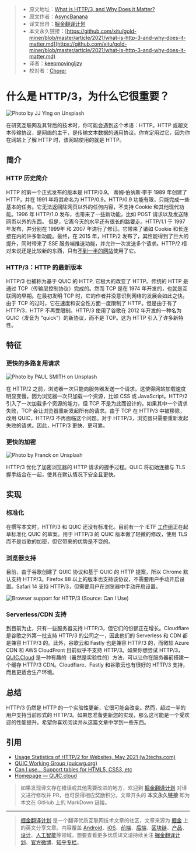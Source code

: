 > - 原文地址：[What is HTTP/3, and Why Does it Matter?](https://javascript.plainenglish.io/what-is-http-3-and-why-does-it-matter-cb7d7b4b600f)
> - 原文作者：[AsyncBanana](https://medium.com/@asyncbanana)
> - 译文出自：[掘金翻译计划](https://github.com/xitu/gold-miner)
> - 本文永久链接：[https://github.com/xitu/gold-miner/blob/master/article/2021/what-is-http-3-and-why-does-it-matter.md](https://github.com/xitu/gold-miner/blob/master/article/2021/what-is-http-3-and-why-does-it-matter.md)
> - 译者：[keepmovingljzy](https://github.com/keepmovingljzy)
> - 校对者：[Chorer](https://github.com/Chorer)

# 什么是 HTTP/3，为什么它很重要？

![Photo by [JJ Ying](https://unsplash.com/@jjying?utm_source=medium&utm_medium=referral) on [Unsplash](https://unsplash.com?utm_source=medium&utm_medium=referral)](https://cdn-images-1.medium.com/max/8064/0*oudyG8yVAEkJ7vm5)

在研究互联网及其背后的技术时，你可能会遇到这个术语：HTTP。HTTP 或超文本传输协议，是网络的主干，是传输文本数据的通用协议。你肯定用过它，因为你在网站上了解 HTTP 时，该网站使用的就是 HTTP。

## 简介

### HTTP 历史简介

HTTP 的第一个正式发布的版本是 HTTP/0.9。 蒂姆·伯纳斯·李于 1989 年创建了 HTTP，并在 1991 年将其命名为 HTTP/0.9。HTTP/0.9 功能有限，只能完成一些基本的任务。它无法返回除网页以外的任何内容，不支持 Cookie 和其他现代功能。1996 年 HTTP/1.0 发布，也带来了一些新功能，比如 POST 请求以及发送除网页以外的东西。 但是，它离今天的水平还有很长的路要走。HTTP/1.1 于 1997 年发布，并分别在 1999年 和 2007 年进行了修订。它带来了诸如 Cookie 和长连接在内的许多新功能。最终，在 2015 年，HTTP/2 发布了，其性能得到了巨大的提升，同时带来了 SSE 服务端推送功能，并允许一次发送多个请求。HTTP/2 相对来说还是比较新的东西，只有[不到一半的网站](https://w3techs.com/technologies/details/ce-http2)使用了它。

### HTTP/3：HTTP 的最新版本

HTTP/3 也被称为基于 QUIC 的 HTTP, 它极大的改变了 HTTP。传统的 HTTP 是通过 TCP（传输层控制协议）完成的。然而 TCP 是在 1974 年开发的，也就是互联网的早期。在最初发明 TCP 时，它的作者并没意识到网络的发展会如此之快。由于 TCP 的过时，它在速度和安全性方面一度限制了 HTTP。但是由于有了 HTTP/3，HTTP 不再受限制。HTTP/3 使用了谷歌在 2012 年开发的一种名为 QUIC（发音为 “quick”）的新协议，而不是 TCP。这为 HTTP 引入了许多新特性。

## 特征

### 更快的多路复用请求

![Photo by [PAUL SMITH](https://unsplash.com/@sumo?utm_source=medium&utm_medium=referral) on [Unsplash](https://unsplash.com?utm_source=medium&utm_medium=referral)](https://cdn-images-1.medium.com/max/12000/0*Oz9x1jnI9c2V5qmd)

在 HTTP/2 之前，浏览器一次只能向服务器发送一个请求。这使得网站加载速度明显变慢，因为浏览器一次只加载一个资源，比如 CSS 或 JavaScript。HTTP/2 引入了一次加载多个资源的能力，但 TCP 不是为此而设计的。如果其中一个请求失败，TCP 会让浏览器重新发起所有的请求。由于 TCP 在 HTTP/3 中被移除，改用 QUIC，HTTP/3 不再面临这个问题。对于 HTTP/3，浏览器只需要重新发起失败的请求。因此，HTTP/3 更快、更可靠。

### 更快的加密

![Photo by [Franck](https://unsplash.com/@franckinjapan?utm_source=medium&utm_medium=referral) on [Unsplash](https://unsplash.com?utm_source=medium&utm_medium=referral)](https://cdn-images-1.medium.com/max/8064/0*YCjpKNI1WGsHrXla)

HTTP/3 优化了加密浏览器的 HTTP 请求的握手过程。QUIC 将初始连接与 TLS 握手结合在一起，使其在默认情况下安全且更快。

## 实现

### 标准化

在撰写本文时，HTTP/3 和 QUIC 还没有标准化。目前有一个 IETF [工作组](https://quicwg.org/)正在起草标准化 QUIC 的草案。用于 HTTP/3 的 QUIC 版本做了轻微的修改，使用 TLS 而不是谷歌的加密，但它带来的优势是不变的。

### 浏览器支持

目前，由于谷歌创建了 QUIC 协议和基于 QUIC 的 HTTP 提案，所以 Chrome 默认支持 HTTP/3。Firefox 88 以上的版本也支持该协议，不需要用户手动开启设置。Safari 14 支持 HTTP/3，但需要用户在浏览器中手动开启设置。

![Browser support for HTTP/3 (Source: [Can I Use](https://caniuse.com/http3))](https://cdn-images-1.medium.com/max/2740/1*DwY-vtr6Qzj2TdbW4KaTAw.png)

### Serverless/CDN 支持

到目前为止，只有一些服务器支持 HTTP/3，但它们的份额正在增长。Cloudflare 是谷歌之外第一批支持 HTTP/3 的公司之一，因此他们的 Serverless 和 CDN 都是兼容 HTTP/3 的。此外，谷歌云和 Fastly 也是兼容 HTTP/3 的，而微软 Azure CDN 和 AWS CloudFront 目前似乎不支持 HTTP/3。如果你想尝试 HTTP/3，[QUIC.Cloud](https://quic.cloud/) 是一种有趣的（虽然是实验性的）方法，可以让你在服务器前搭建一个缓存 HTTP/3 CDN。Cloudflare、Fastly 和谷歌云也有很好的 HTTP/3 支持，而且更适合生产环境。

## 总结

HTTP/3 仍然是 HTTP 的一个实验性更新，它很可能会改变。然而，超过一半的用户支持当前形式的 HTTP/3。如果您准备更新您的实现，那么这可能是一个受欢迎的性能提升。希望你喜欢阅读并从这篇文章中学到一些东西。

## 引用

- [Usage Statistics of HTTP/2 for Websites, May 2021 (w3techs.com)](https://w3techs.com/technologies/details/ce-http2)
- [QUIC Working Group (quicwg.org)](https://quicwg.org/)
- [Can I use… Support tables for HTML5, CSS3, etc](https://caniuse.com/http3)
- [Homepage — QUIC.cloud](https://quic.cloud/)

> 如果发现译文存在错误或其他需要改进的地方，欢迎到 [掘金翻译计划](https://github.com/xitu/gold-miner) 对译文进行修改并 PR，也可获得相应奖励积分。文章开头的 **本文永久链接** 即为本文在 GitHub 上的 MarkDown 链接。

------

> [掘金翻译计划](https://github.com/xitu/gold-miner) 是一个翻译优质互联网技术文章的社区，文章来源为 [掘金](https://juejin.im) 上的英文分享文章。内容覆盖 [Android](https://github.com/xitu/gold-miner#android)、[iOS](https://github.com/xitu/gold-miner#ios)、[前端](https://github.com/xitu/gold-miner#前端)、[后端](https://github.com/xitu/gold-miner#后端)、[区块链](https://github.com/xitu/gold-miner#区块链)、[产品](https://github.com/xitu/gold-miner#产品)、[设计](https://github.com/xitu/gold-miner#设计)、[人工智能](https://github.com/xitu/gold-miner#人工智能)等领域，想要查看更多优质译文请持续关注 [掘金翻译计划](https://github.com/xitu/gold-miner)、[官方微博](http://weibo.com/juejinfanyi)、[知乎专栏](https://zhuanlan.zhihu.com/juejinfanyi)。

